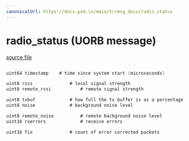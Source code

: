 ```yaml
---
canonicalUrl: https://docs.px4.io/main/tr/msg_docs/radio_status
---
```


# radio_status (UORB message)



[source file](https://github.com/PX4/PX4-Autopilot/blob/release/1.13/msg/radio_status.msg)

```c

uint64 timestamp    # time since system start (microseconds)

uint8 rssi              # local signal strength
uint8 remote_rssi           # remote signal strength

uint8 txbuf             # how full the tx buffer is as a percentage
uint8 noise             # background noise level

uint8 remote_noise          # remote background noise level
uint16 rxerrors             # receive errors

uint16 fix              # count of error corrected packets

```
